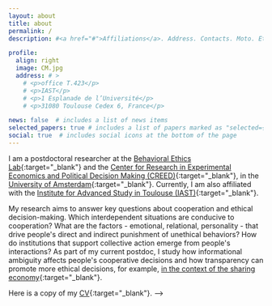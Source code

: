 ```yaml
---
layout: about
title: about
permalink: /
description: #<a href="#">Affiliations</a>. Address. Contacts. Moto. Etc.

profile:
  align: right
  image: CM.jpg
  address: # >
    # <p>office T.423</p>
    # <p>IAST</p>
    # <p>1 Esplanade de l’Université</p>
    # <p>31080 Toulouse Cedex 6, France</p>

news: false  # includes a list of news items
selected_papers: true # includes a list of papers marked as "selected={true}"
social: true  # includes social icons at the bottom of the page
---
```


I am a postdoctoral researcher at the [Behavioral Ethics Lab](https://www.behavioralethics.org/){:target="\_blank"} and the [Center for Research in Experimental Economics and Political Decision Making (CREED)](https://www.creedexperiment.nl/creed/){:target="\_blank"}, in the [University of Amsterdam](https://www.uva.nl/en/about-the-uva/organisation/faculties/faculty-of-economics-and-business/faculty-of-economics-and-business.html){:target="\_blank"}. Currently, I am also affiliated with the [Institute for Advanced Study in Toulouse (IAST)](https://www.iast.fr/){:target="\_blank"}.

My research aims to answer key questions about cooperation and ethical decision-making. Which interdependent situations are conducive to cooperation? What are the factors - emotional, relational, personality - that drive people's direct and indirect punishment of unethical behaviors? How do institutions that support collective action emerge from people's interactions? As part of my current postdoc, I study how informational ambiguity affects people's cooperative decisions and how transparency can promote more ethical decisions, for example, [in the context of the sharing economy](https://www.behavioralethics.org/project/trustpath/){:target="\_blank"}.

Here is a copy of my [CV](https://catherinemolho.github.io/assets/pdf/CV_CMolho.pdf){:target="\_blank"}. -->
